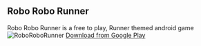 ## Robo Robo Runner

Robo Robo Runner is a free to play, Runner themed android game
![RoboRoboRunner](/OzellikGrafigi.png)
[Download from Google Play](https://play.google.com/store/apps/details?id=com.WeirdOZ.RoboRoboRunner)
